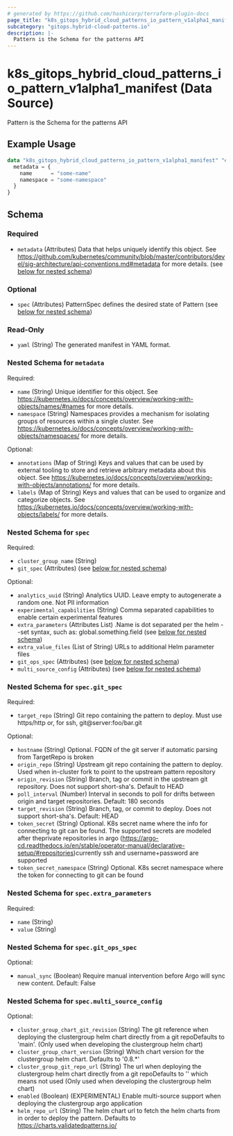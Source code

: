 ```yaml
---
# generated by https://github.com/hashicorp/terraform-plugin-docs
page_title: "k8s_gitops_hybrid_cloud_patterns_io_pattern_v1alpha1_manifest Data Source - terraform-provider-k8s"
subcategory: "gitops.hybrid-cloud-patterns.io"
description: |-
  Pattern is the Schema for the patterns API
---
```


# k8s_gitops_hybrid_cloud_patterns_io_pattern_v1alpha1_manifest (Data Source)

Pattern is the Schema for the patterns API

## Example Usage

```terraform
data "k8s_gitops_hybrid_cloud_patterns_io_pattern_v1alpha1_manifest" "example" {
  metadata = {
    name      = "some-name"
    namespace = "some-namespace"
  }
}
```

<!-- schema generated by tfplugindocs -->
## Schema

### Required

- `metadata` (Attributes) Data that helps uniquely identify this object. See https://github.com/kubernetes/community/blob/master/contributors/devel/sig-architecture/api-conventions.md#metadata for more details. (see [below for nested schema](#nestedatt--metadata))

### Optional

- `spec` (Attributes) PatternSpec defines the desired state of Pattern (see [below for nested schema](#nestedatt--spec))

### Read-Only

- `yaml` (String) The generated manifest in YAML format.

<a id="nestedatt--metadata"></a>
### Nested Schema for `metadata`

Required:

- `name` (String) Unique identifier for this object. See https://kubernetes.io/docs/concepts/overview/working-with-objects/names/#names for more details.
- `namespace` (String) Namespaces provides a mechanism for isolating groups of resources within a single cluster. See https://kubernetes.io/docs/concepts/overview/working-with-objects/namespaces/ for more details.

Optional:

- `annotations` (Map of String) Keys and values that can be used by external tooling to store and retrieve arbitrary metadata about this object. See https://kubernetes.io/docs/concepts/overview/working-with-objects/annotations/ for more details.
- `labels` (Map of String) Keys and values that can be used to organize and categorize objects. See https://kubernetes.io/docs/concepts/overview/working-with-objects/labels/ for more details.


<a id="nestedatt--spec"></a>
### Nested Schema for `spec`

Required:

- `cluster_group_name` (String)
- `git_spec` (Attributes) (see [below for nested schema](#nestedatt--spec--git_spec))

Optional:

- `analytics_uuid` (String) Analytics UUID. Leave empty to autogenerate a random one. Not PII information
- `experimental_capabilities` (String) Comma separated capabilities to enable certain experimental features
- `extra_parameters` (Attributes List) .Name is dot separated per the helm --set syntax, such as:  global.something.field (see [below for nested schema](#nestedatt--spec--extra_parameters))
- `extra_value_files` (List of String) URLs to additional Helm parameter files
- `git_ops_spec` (Attributes) (see [below for nested schema](#nestedatt--spec--git_ops_spec))
- `multi_source_config` (Attributes) (see [below for nested schema](#nestedatt--spec--multi_source_config))

<a id="nestedatt--spec--git_spec"></a>
### Nested Schema for `spec.git_spec`

Required:

- `target_repo` (String) Git repo containing the pattern to deploy. Must use https/http or, for ssh, git@server:foo/bar.git

Optional:

- `hostname` (String) Optional. FQDN of the git server if automatic parsing from TargetRepo is broken
- `origin_repo` (String) Upstream git repo containing the pattern to deploy. Used when in-cluster fork to point to the upstream pattern repository
- `origin_revision` (String) Branch, tag or commit in the upstream git repository. Does not support short-sha's. Default to HEAD
- `poll_interval` (Number) Interval in seconds to poll for drifts between origin and target repositories. Default: 180 seconds
- `target_revision` (String) Branch, tag, or commit to deploy.  Does not support short-sha's. Default: HEAD
- `token_secret` (String) Optional. K8s secret name where the info for connecting to git can be found. The supported secrets are modeled after theprivate repositories in argo (https://argo-cd.readthedocs.io/en/stable/operator-manual/declarative-setup/#repositories)currently ssh and username+password are supported
- `token_secret_namespace` (String) Optional. K8s secret namespace where the token for connecting to git can be found


<a id="nestedatt--spec--extra_parameters"></a>
### Nested Schema for `spec.extra_parameters`

Required:

- `name` (String)
- `value` (String)


<a id="nestedatt--spec--git_ops_spec"></a>
### Nested Schema for `spec.git_ops_spec`

Optional:

- `manual_sync` (Boolean) Require manual intervention before Argo will sync new content. Default: False


<a id="nestedatt--spec--multi_source_config"></a>
### Nested Schema for `spec.multi_source_config`

Optional:

- `cluster_group_chart_git_revision` (String) The git reference when deploying the clustergroup helm chart directly from a git repoDefaults to 'main'. (Only used when developing the clustergroup helm chart)
- `cluster_group_chart_version` (String) Which chart version for the clustergroup helm chart. Defaults to '0.8.*'
- `cluster_group_git_repo_url` (String) The url when deploying the clustergroup helm chart directly from a git repoDefaults to '' which means not used (Only used when developing the clustergroup helm chart)
- `enabled` (Boolean) (EXPERIMENTAL) Enable multi-source support when deploying the clustergroup argo application
- `helm_repo_url` (String) The helm chart url to fetch the helm charts from in order to deploy the pattern. Defaults to https://charts.validatedpatterns.io/
